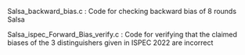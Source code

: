 Salsa_backward_bias.c : Code for checking backward bias of 8 rounds Salsa


Salsa_ispec_Forward_Bias_verify.c  : Code for verifying that the claimed biases of the 3 distinguishers given in ISPEC 2022 are incorrect
